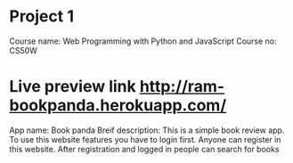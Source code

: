 # Project 1

Course name: Web Programming with Python and JavaScript
Course no: CS50W

# Live preview link <a href = 'http://ram-bookpanda.herokuapp.com/' > http://ram-bookpanda.herokuapp.com/ </a>

App name: Book panda
Breif description: This is a simple book review app. To use this website features you have to login first. Anyone can register in this website. After registration and logged in people can search for books
